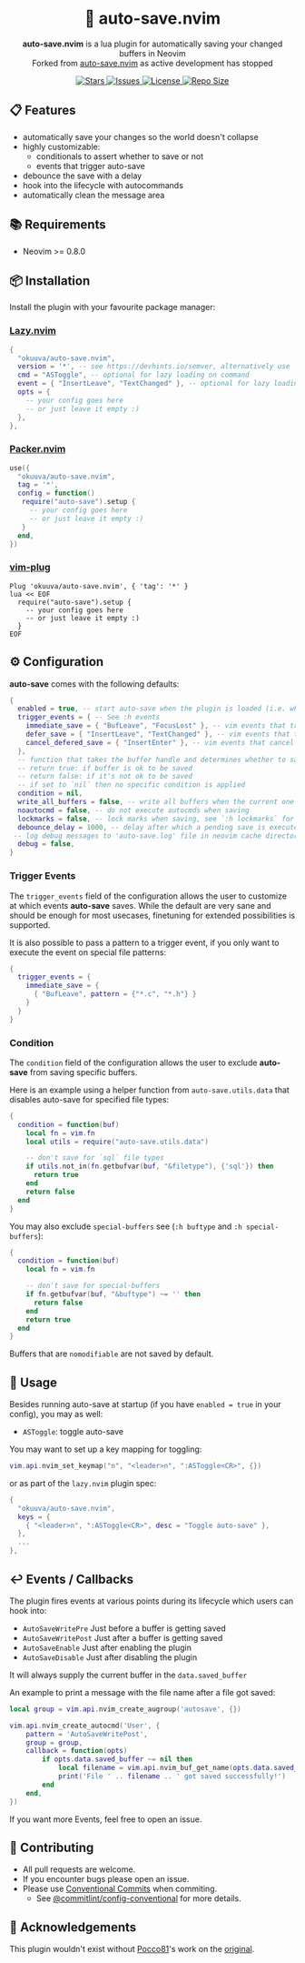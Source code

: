 <!-- panvimdoc-ignore-start -->
<p align="center">
  <h1 align="center">🧶 auto-save.nvim</h1>
</p>

<p align="center">
  <b>auto-save.nvim</b> is a lua plugin for automatically saving your changed buffers in Neovim<br>
  Forked from <a href="https://github.com/Pocco81/auto-save.nvim">auto-save.nvim</a> as active development has stopped
</p>

<p align="center">
  <a href="https://github.com/okuuva/auto-save.nvim/stargazers">
    <img alt="Stars" src="https://img.shields.io/github/stars/okuuva/auto-save.nvim?style=for-the-badge">
  </a>
  <a href="https://github.com/okuuva/auto-save.nvim/issues">
    <img alt="Issues" src="https://img.shields.io/github/issues/okuuva/auto-save.nvim?style=for-the-badge">
  </a>
  <a href="https://github.com/okuuva/auto-save.nvim/blob/main/LICENSE">
    <img alt="License" src="https://img.shields.io/github/license/okuuva/auto-save.nvim?style=for-the-badge">
  </a>
  <a href="https://github.com/okuuva/auto-save.nvim">
    <img alt="Repo Size" src="https://img.shields.io/github/repo-size/okuuva/auto-save.nvim?style=for-the-badge"/>
  </a>
</p>

<!-- panvimdoc-ignore-end -->

## 📋 Features

- automatically save your changes so the world doesn't collapse
- highly customizable:
  - conditionals to assert whether to save or not
  - events that trigger auto-save
- debounce the save with a delay
- hook into the lifecycle with autocommands
- automatically clean the message area

## 📚 Requirements

- Neovim >= 0.8.0

## 📦 Installation

Install the plugin with your favourite package manager:

### [Lazy.nvim]("https://github.com/folke/lazy.nvim")

```lua
{
  "okuuva/auto-save.nvim",
  version = '*', -- see https://devhints.io/semver, alternatively use '1' to avoid breaking changes
  cmd = "ASToggle", -- optional for lazy loading on command
  event = { "InsertLeave", "TextChanged" }, -- optional for lazy loading on trigger events
  opts = {
    -- your config goes here
    -- or just leave it empty :)
  },
},
```

### [Packer.nvim]("https://github.com/wbthomason/packer.nvim")

```lua
use({
  "okuuva/auto-save.nvim",
  tag = '*',
  config = function()
   require("auto-save").setup {
     -- your config goes here
     -- or just leave it empty :)
   }
  end,
})
```

### [vim-plug]("https://github.com/junegunn/vim-plug")

```vim
Plug 'okuuva/auto-save.nvim', { 'tag': '*' }
lua << EOF
  require("auto-save").setup {
    -- your config goes here
    -- or just leave it empty :)
  }
EOF
```

</details>

## ⚙️ Configuration

**auto-save** comes with the following defaults:

```lua
{
  enabled = true, -- start auto-save when the plugin is loaded (i.e. when your package manager loads it)
  trigger_events = { -- See :h events
    immediate_save = { "BufLeave", "FocusLost" }, -- vim events that trigger an immediate save
    defer_save = { "InsertLeave", "TextChanged" }, -- vim events that trigger a deferred save (saves after `debounce_delay`)
    cancel_defered_save = { "InsertEnter" }, -- vim events that cancel a pending deferred save
  },
  -- function that takes the buffer handle and determines whether to save the current buffer or not
  -- return true: if buffer is ok to be saved
  -- return false: if it's not ok to be saved
  -- if set to `nil` then no specific condition is applied
  condition = nil,
  write_all_buffers = false, -- write all buffers when the current one meets `condition`
  noautocmd = false, -- do not execute autocmds when saving
  lockmarks = false, -- lock marks when saving, see `:h lockmarks` for more details
  debounce_delay = 1000, -- delay after which a pending save is executed
 -- log debug messages to 'auto-save.log' file in neovim cache directory, set to `true` to enable
  debug = false,
}
```

### Trigger Events

The `trigger_events` field of the configuration allows the user to customize at which events **auto-save** saves.
While the default are very sane and should be enough for most usecases, finetuning for extended possibilities is supported.

It is also possible to pass a pattern to a trigger event, if you only want to execute the event on special file patterns:

``` lua
{
  trigger_events = {
    immediate_save = {
      { "BufLeave", pattern = {"*.c", "*.h"} }
    }
  }
}
```

### Condition

The `condition` field of the configuration allows the user to exclude **auto-save** from saving specific buffers.

Here is an example using a helper function from `auto-save.utils.data` that disables auto-save for specified file types:

```lua
{
  condition = function(buf)
    local fn = vim.fn
    local utils = require("auto-save.utils.data")

    -- don't save for `sql` file types
    if utils.not_in(fn.getbufvar(buf, "&filetype"), {'sql'}) then
      return true
    end
    return false
  end
}
```

You may also exclude `special-buffers` see (`:h buftype` and `:h special-buffers`):

```lua
{
  condition = function(buf)
    local fn = vim.fn

    -- don't save for special-buffers
    if fn.getbufvar(buf, "&buftype") ~= '' then
      return false
    end
    return true
  end
}
```

Buffers that are `nomodifiable` are not saved by default.

## 🚀 Usage

Besides running auto-save at startup (if you have `enabled = true` in your config), you may as well:

- `ASToggle`: toggle auto-save

You may want to set up a key mapping for toggling:

```lua
vim.api.nvim_set_keymap("n", "<leader>n", ":ASToggle<CR>", {})
```

or as part of the `lazy.nvim` plugin spec:

```lua
{
  "okuuva/auto-save.nvim",
  keys = {
    { "<leader>n", ":ASToggle<CR>", desc = "Toggle auto-save" },
  },
  ...
},

```

## ↩️  Events / Callbacks

The plugin fires events at various points during its lifecycle which users can hook into:

- `AutoSaveWritePre` Just before a buffer is getting saved
- `AutoSaveWritePost` Just after a buffer is getting saved
- `AutoSaveEnable` Just after enabling the plugin
- `AutoSaveDisable` Just after disabling the plugin

It will always supply the current buffer in the `data.saved_buffer`

An example to print a message with the file name after a file got saved:

```lua
local group = vim.api.nvim_create_augroup('autosave', {})

vim.api.nvim_create_autocmd('User', {
    pattern = 'AutoSaveWritePost',
    group = group,
    callback = function(opts)
        if opts.data.saved_buffer ~= nil then
            local filename = vim.api.nvim_buf_get_name(opts.data.saved_buffer)
            print('File ' .. filename .. ' got saved successfully!')
        end
    end,
})
```

If you want more Events, feel free to open an issue.

## 🤝 Contributing

- All pull requests are welcome.
- If you encounter bugs please open an issue.
- Please use [Conventional Commits](https://www.conventionalcommits.org/en/v1.0.0/) when commiting.
  - See [@commitlint/config-conventional](https://github.com/conventional-changelog/commitlint/tree/master/@commitlint/config-conventional) for more details.

## 👋 Acknowledgements

This plugin wouldn't exist without [Pocco81](https://github.com/Pocco81)'s work on the [original](https://github.com/Pocco81/auto-save.nvim).
